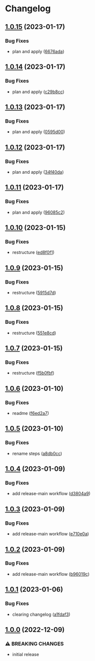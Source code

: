 # Changelog


## [1.0.15](https://github.com/mjheitland/terraform-aws-sns-topic/compare/v1.0.14...v1.0.15) (2023-01-17)


### Bug Fixes

* plan and apply ([6676ada](https://github.com/mjheitland/terraform-aws-sns-topic/commit/6676ada2ae1958c834bcbb4d4204cc2ce7952d9c))

## [1.0.14](https://github.com/mjheitland/terraform-aws-sns-topic/compare/v1.0.13...v1.0.14) (2023-01-17)


### Bug Fixes

* plan and apply ([c29b8cc](https://github.com/mjheitland/terraform-aws-sns-topic/commit/c29b8cc55c8d65e3950a33a8011868dfd4034dde))

## [1.0.13](https://github.com/mjheitland/terraform-aws-sns-topic/compare/v1.0.12...v1.0.13) (2023-01-17)


### Bug Fixes

* plan and apply ([0595d00](https://github.com/mjheitland/terraform-aws-sns-topic/commit/0595d00a0e01b42f89395a8d7e7146b8f930ed3d))

## [1.0.12](https://github.com/mjheitland/terraform-aws-sns-topic/compare/v1.0.11...v1.0.12) (2023-01-17)


### Bug Fixes

* plan and apply ([34f40da](https://github.com/mjheitland/terraform-aws-sns-topic/commit/34f40dab0c2acbfa72bac59d749dcdca7e233287))

## [1.0.11](https://github.com/mjheitland/terraform-aws-sns-topic/compare/v1.0.10...v1.0.11) (2023-01-17)


### Bug Fixes

* plan and apply ([96085c2](https://github.com/mjheitland/terraform-aws-sns-topic/commit/96085c251f7e4fc52069d13317b0bf8a7b461451))

## [1.0.10](https://github.com/mjheitland/terraform-aws-sns-topic/compare/v1.0.9...v1.0.10) (2023-01-15)


### Bug Fixes

* restructure ([ed8f0f1](https://github.com/mjheitland/terraform-aws-sns-topic/commit/ed8f0f11f7f96464815eb6e32a68981a2e8ef533))

## [1.0.9](https://github.com/mjheitland/terraform-aws-sns-topic/compare/v1.0.8...v1.0.9) (2023-01-15)


### Bug Fixes

* restructure ([5915d7d](https://github.com/mjheitland/terraform-aws-sns-topic/commit/5915d7d40888b997e9b7029001ce54905e15f9a3))

## [1.0.8](https://github.com/mjheitland/terraform-aws-sns-topic/compare/v1.0.7...v1.0.8) (2023-01-15)


### Bug Fixes

* restructure ([551e8cd](https://github.com/mjheitland/terraform-aws-sns-topic/commit/551e8cd72eb1dfc019d4aa992b9de3c50a9e46a2))

## [1.0.7](https://github.com/mjheitland/terraform-aws-sns-topic/compare/v1.0.6...v1.0.7) (2023-01-15)


### Bug Fixes

* restructure ([f5b0fbf](https://github.com/mjheitland/terraform-aws-sns-topic/commit/f5b0fbf9327911e22558be1407ee84c3cc9779cd))

## [1.0.6](https://github.com/mjheitland/terraform-aws-sns-topic/compare/v1.0.5...v1.0.6) (2023-01-10)


### Bug Fixes

* readme ([f6ed2a7](https://github.com/mjheitland/terraform-aws-sns-topic/commit/f6ed2a7a5bf977afa7cf5ba28babeb90afbb7182))

## [1.0.5](https://github.com/mjheitland/terraform-aws-sns-topic/compare/v1.0.4...v1.0.5) (2023-01-10)


### Bug Fixes

* rename steps ([a8db0cc](https://github.com/mjheitland/terraform-aws-sns-topic/commit/a8db0cc65c89167446a35cf43c74074d3ffb360f))

## [1.0.4](https://github.com/mjheitland/terraform-aws-sns-topic/compare/v1.0.3...v1.0.4) (2023-01-09)


### Bug Fixes

* add release-main workflow ([d3804a9](https://github.com/mjheitland/terraform-aws-sns-topic/commit/d3804a9b7c2ef8610991d77eec53cf9c11f8dd78))

## [1.0.3](https://github.com/mjheitland/terraform-aws-sns-topic/compare/v1.0.2...v1.0.3) (2023-01-09)


### Bug Fixes

* add release-main workflow ([e710e0a](https://github.com/mjheitland/terraform-aws-sns-topic/commit/e710e0a0bca45ef4cf1811218382bd2a6f477325))

## [1.0.2](https://github.com/mjheitland/terraform-aws-sns-topic/compare/v1.0.1...v1.0.2) (2023-01-09)


### Bug Fixes

* add release-main workflow ([b96019c](https://github.com/mjheitland/terraform-aws-sns-topic/commit/b96019c356882ac742510d0ac65ceac16b1ba300))

## [1.0.1](https://github.com/mjheitland/terraform-aws-sns-topic/compare/v1.0.0...v1.0.1) (2023-01-06)


### Bug Fixes

* clearing changelog ([a1fdaf3](https://github.com/mjheitland/terraform-aws-sns-topic/commit/a1fdaf324454fc2cb694982a624ae90dc1d71642))

## [1.0.0](https://github.com/spglobal-innersource/terraform-aws-sns-topic/compare/v0.2.0...v1.0.0) (2022-12-09)

### ⚠ BREAKING CHANGES

* initial release
